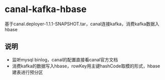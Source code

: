 # canal-kafka-hbase
基于canal.deployer-1.1.1-SNAPSHOT.tar，canal连接kafka，消费kafka数据入hbase
## 说明
* 监听mysql binlog，canal的配置直接看canal官方文档
* 消费kafka的数据写入hbase，rowKey用主键hashCode取模的形式，hbase建表进行预分区
